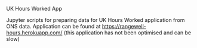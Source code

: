 UK Hours Worked App

Jupyter scripts for preparing data for UK Hours Worked application from ONS data. Application can be found at https://rangewell-hours.herokuapp.com/ (this application has not been optimised and can be slow)
